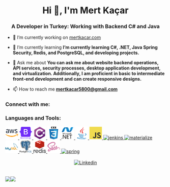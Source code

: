 <h1 align="center">Hi 👋, I'm Mert Kaçar</h1>
<h3 align="center">A Developer in Turkey: Working with Backend C# and Java</h3>

- 🔭 I’m currently working on [mertkacar.com](Private)

- 🌱 I’m currently learning **I’m currently learning C#, .NET, Java Spring Security, Redis, and PostgreSQL, and developing projects.**

- 💬 Ask me about **You can ask me about website backend operations, API services, security processes, desktop application development, and virtualization. Additionally, I am proficient in basic to intermediate front-end development and can create responsive designs.**

- 📫 How to reach me **mertkacar5800@gmail.com**

<h3 align="left">Connect with me:</h3>
<p align="left">
</p>

<h3 align="left">Languages and Tools:</h3>
<p align="left"> <a href="https://aws.amazon.com" target="_blank" rel="noreferrer"> <img src="https://raw.githubusercontent.com/devicons/devicon/master/icons/amazonwebservices/amazonwebservices-original-wordmark.svg" alt="aws" width="40" height="40"/> </a> <a href="https://getbootstrap.com" target="_blank" rel="noreferrer"> <img src="https://raw.githubusercontent.com/devicons/devicon/master/icons/bootstrap/bootstrap-plain-wordmark.svg" alt="bootstrap" width="40" height="40"/> </a> <a href="https://www.w3schools.com/cs/" target="_blank" rel="noreferrer"> <img src="https://raw.githubusercontent.com/devicons/devicon/master/icons/csharp/csharp-original.svg" alt="csharp" width="40" height="40"/> </a> <a href="https://www.w3schools.com/css/" target="_blank" rel="noreferrer"> <img src="https://raw.githubusercontent.com/devicons/devicon/master/icons/css3/css3-original-wordmark.svg" alt="css3" width="40" height="40"/> </a> <a href="https://dotnet.microsoft.com/" target="_blank" rel="noreferrer"> <img src="https://raw.githubusercontent.com/devicons/devicon/master/icons/dot-net/dot-net-original-wordmark.svg" alt="dotnet" width="40" height="40"/> </a> <a href="https://www.java.com" target="_blank" rel="noreferrer"> <img src="https://raw.githubusercontent.com/devicons/devicon/master/icons/java/java-original.svg" alt="java" width="40" height="40"/> </a> <a href="https://developer.mozilla.org/en-US/docs/Web/JavaScript" target="_blank" rel="noreferrer"> <img src="https://raw.githubusercontent.com/devicons/devicon/master/icons/javascript/javascript-original.svg" alt="javascript" width="40" height="40"/> </a> <a href="https://www.jenkins.io" target="_blank" rel="noreferrer"> <img src="https://www.vectorlogo.zone/logos/jenkins/jenkins-icon.svg" alt="jenkins" width="40" height="40"/> </a> <a href="https://materializecss.com/" target="_blank" rel="noreferrer"> <img src="https://raw.githubusercontent.com/prplx/svg-logos/5585531d45d294869c4eaab4d7cf2e9c167710a9/svg/materialize.svg" alt="materialize" width="40" height="40"/> </a> <a href="https://www.mysql.com/" target="_blank" rel="noreferrer"> <img src="https://raw.githubusercontent.com/devicons/devicon/master/icons/mysql/mysql-original-wordmark.svg" alt="mysql" width="40" height="40"/> </a> <a href="https://www.postgresql.org" target="_blank" rel="noreferrer"> <img src="https://raw.githubusercontent.com/devicons/devicon/master/icons/postgresql/postgresql-original-wordmark.svg" alt="postgresql" width="40" height="40"/> </a> <a href="https://redis.io" target="_blank" rel="noreferrer"> <img src="https://raw.githubusercontent.com/devicons/devicon/master/icons/redis/redis-original-wordmark.svg" alt="redis" width="40" height="40"/> </a> <a href="https://sass-lang.com" target="_blank" rel="noreferrer"> <img src="https://raw.githubusercontent.com/devicons/devicon/master/icons/sass/sass-original.svg" alt="sass" width="40" height="40"/> </a> <a href="https://spring.io/" target="_blank" rel="noreferrer"> <img src="https://www.vectorlogo.zone/logos/springio/springio-icon.svg" alt="spring" width="40" height="40"/> </a> </p>
<p align="center">
  <a href="https://www.linkedin.com/in/mert-kaçar-developer" target="_blank" rel="noopener noreferrer"> 
    <img src="https://cdn.jsdelivr.net/npm/simple-icons@v3/icons/linkedin.svg" alt="Linkedin" height="40" style="vertical-align:top; margin:4px;">
  </a>
</p>
<br />
<a href="https://github-readme-stats.vercel.app/api/top-langs/?username=MertKacar99&hide_progress=false&theme=dark">
  <img align="left" src="https://github-readme-stats.vercel.app/api/top-langs/?username=MertKacar99&hide_progress=false&theme=dark" />
</a>
<a href="https://github-readme-stats.vercel.app/api?username=MertKacar99&theme=dark&show_icons=true">
  <img align="left" src="https://github-readme-stats.vercel.app/api?username=MertKacar99&theme=dark&show_icons=true" />
</a>
